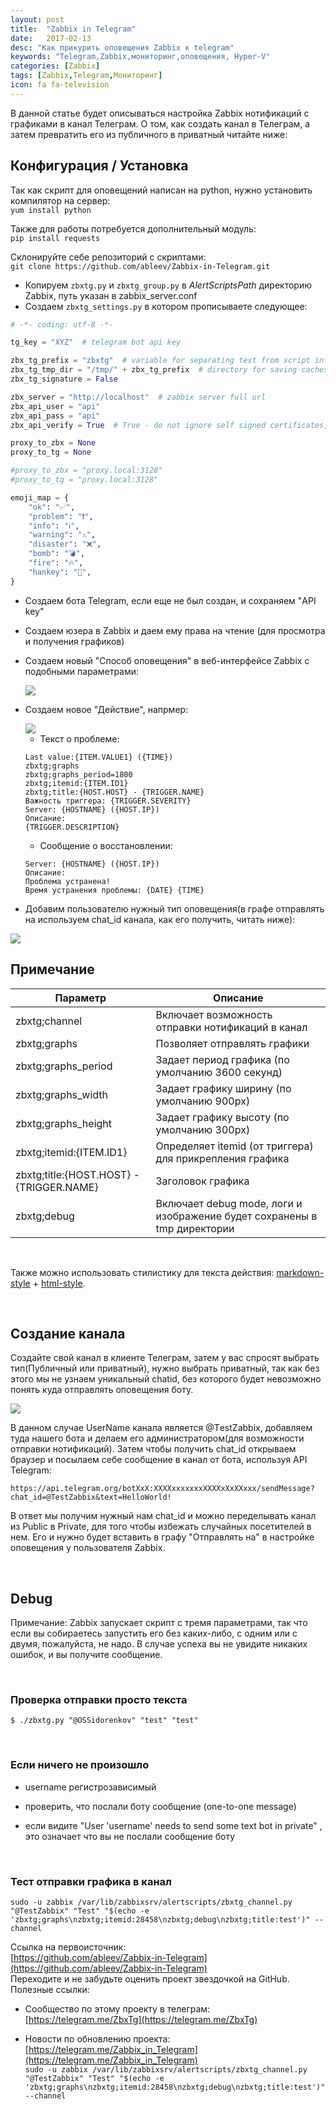 ```yaml
---
layout: post
title:  "Zabbix in Telegram"
date:   2017-02-13
desc: "Как прикурить оповещения Zabbix к telegram"
keywords: "Telegram,Zabbix,мониторинг,оповещения, Hyper-V"
categories: [Zabbix]
tags: [Zabbix,Telegram,Мониторинг]
icon: fa fa-television
---
```


В данной статье будет описываться настройка Zabbix нотификаций с графиками в канал Телеграм. О том, как создать канал в Телеграм, а затем превратить его из публичного в приватный читайте ниже:  

## Конфигурация / Установка ######

Так как скрипт для оповещений написан на python, нужно установить компилятор на сервер:  
`yum install python`

Также для работы  потребуется дополнительный модуль:  
`pip install requests`

Склонируйте себе репозиторий с скриптами:  
`git clone https://github.com/ableev/Zabbix-in-Telegram.git`

* Копируем `zbxtg.py` и `zbxtg_group.py` в _AlertScriptsPath_ директорию Zabbix, путь указан в zabbix_server.conf
* Создаем `zbxtg_settings.py` в котором прописываете следующее:

```python
# -*- coding: utf-8 -*-

tg_key = "XYZ"  # telegram bot api key

zbx_tg_prefix = "zbxtg"  # variable for separating text from script info
zbx_tg_tmp_dir = "/tmp/" + zbx_tg_prefix  # directory for saving caches, uids, cookies, etc.
zbx_tg_signature = False

zbx_server = "http://localhost"  # zabbix server full url
zbx_api_user = "api"
zbx_api_pass = "api"
zbx_api_verify = True  # True - do not ignore self signed certificates, False - ignore

proxy_to_zbx = None
proxy_to_tg = None

#proxy_to_zbx = "proxy.local:3128"
#proxy_to_tg = "proxy.local:3128"

emoji_map = {
    "ok": "✅",
    "problem": "❗",
    "info": "ℹ️",
    "warning": "⚠️",
    "disaster": "❌",
    "bomb": "💣",
    "fire": "🔥",
    "hankey": "💩",
}
```

* Создаем бота Telegram, если еще не был создан, и сохраняем "API key"

* Создаем юзера в Zabbix и даем ему права на чтение (для просмотра и получения графиков)

* Создаем новый "Способ оповещения" в веб-интерфейсе Zabbix c подобными параметрами:  

	<img src="{{ site.img_path }}/telegram_zabbix/image1.png">

* Создаем новое "Действие", напрмер:  

	<img src="{{ site.img_path }}/telegram_zabbix/image2.png">

	* Текст о проблеме:  
	```
	Last value:{ITEM.VALUE1} ({TIME})
	zbxtg;graphs
	zbxtg;graphs_period=1800
	zbxtg;itemid:{ITEM.ID1}
	zbxtg;title:{HOST.HOST} - {TRIGGER.NAME}
	Важность триггера: {TRIGGER.SEVERITY}
	Server: {HOSTNAME} ({HOST.IP})
	Описание:
	{TRIGGER.DESCRIPTION}
	```

	* Сообщение о восстановлении:	
	```
	Server: {HOSTNAME} ({HOST.IP})
	Описание:
	Проблема устранена!
	Время устранения проблемы: {DATE} {TIME}
	```

* Добавим пользователю нужный тип оповещения(в графе отправлять на используем chat_id канала, как его получить, читать ниже):  

<img src="{{ site.img_path }}/telegram_zabbix/image3.png">

<br>

## Примечание ######

| Параметр | Описание |
|---|---|
| zbxtg;channel  | Включает возможность отправки нотификаций в канал  |
| zbxtg;graphs  | Позволяет отправлять графики  |
| zbxtg;graphs_period  | Задает период графика (по умолчанию 3600 секунд)  |
| zbxtg;graphs_width  | Задает графику ширину (по умолчанию 900px)  |
| zbxtg;graphs_height  | Задает графику высоту (по умолчанию 300px)  |
| zbxtg;itemid:{ITEM.ID1}  | Определяет itemid (от триггера) для прикрепления графика  |
| zbxtg;title:{HOST.HOST} - {TRIGGER.NAME}  | Заголовок графика  |
| zbxtg;debug  | Включает debug mode, логи и изображение будет сохранены в tmp директории  |	

<br>

Также можно использовать стилистику для текста действия:  [markdown-style](https://core.telegram.org/bots/api#markdown-style) + [html-style](https://core.telegram.org/bots/api#html-style).

<br>

## Создание канала ######

Создайте свой канал в клиенте Телеграм, затем у вас спросят выбрать тип(Публичный или приватный), нужно выбрать приватный, так как без этого мы не узнаем уникальный chatid, без которого будет невозможно понять куда отправлять оповещения боту.  

<img src="{{ site.img_path }}/telegram_zabbix/image4.png">  

В данном случае UserName канала является @ТestZabbix, добавляем туда нашего бота и делаем его администратором(для возможности отправки нотификаций). Затем чтобы получить chat_id открываем браузер и посылаем себе сообщение в канал от бота, используя API Telegram:  

`https://api.telegram.org/botXxX:XXXXxxxxxxxXXXXxXxXXxxx/sendMessage?chat_id=@TestZabbix&text=HelloWorld!`

В ответ мы получим нужный нам chat_id и можно переделывать канал из Public в Private, для того чтобы избежать случайных посетителей в нем. Его и нужно будет вставить в графу "Отправлять на" в настройке оповещения у пользователя Zabbix.

<br>

## Debug ######

Примечание: Zabbix запускает скрипт с тремя параметрами, так что если вы собираетесь запустить его без каких-либо, с одним или с двумя, пожалуйста, не надо. В случае успеха вы не увидите никаких ошибок, и вы получите сообщение.

<br>

### Проверка отправки просто текста

`$ ./zbxtg.py "@OSSidorenkov" "test" "test"`

<br>

### Если ничего не произошло

* username регистрозависимый

* проверить, что послали боту сообщение (one-to-one message)

* если видите "User 'username' needs to send some text bot in private" , это означает что вы не послали сообщение боту

<br>

### Тест отправки графика в канал

```sudo -u zabbix /var/lib/zabbixsrv/alertscripts/zbxtg_channel.py "@TestZabbix" "Test" "$(echo -e 'zbxtg;graphs\nzbxtg;itemid:28458\nzbxtg;debug\nzbxtg;title:test')" --channel```		

Ссылка на первоисточник:	
[https://github.com/ableev/Zabbix-in-Telegram](https://github.com/ableev/Zabbix-in-Telegram)	
Переходите и не забудьте оценить проект звездочкой на GitHub.	
Полезные ссылки:  

* Сообщество по этому проекту в телеграм: [https://telegram.me/ZbxTg](https://telegram.me/ZbxTg)

* Новости по обновлению проекта: [https://telegram.me/Zabbix_in_Telegram](https://telegram.me/Zabbix_in_Telegram)	
```sudo -u zabbix /var/lib/zabbixsrv/alertscripts/zbxtg_channel.py "@TestZabbix" "Test" "$(echo -e 'zbxtg;graphs\nzbxtg;itemid:28458\nzbxtg;debug\nzbxtg;title:test')" --channel```

